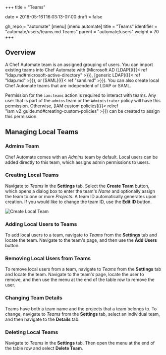 +++
title = "Teams"

date = 2018-05-16T16:03:13-07:00
draft = false

gh_repo = "automate"
[menu]
  [menu.automate]
    title = "Teams"
    identifier = "automate/users/teams.md Teams"
    parent = "automate/users"
    weight = 70
+++

## Overview

A Chef Automate team is an assigned grouping of users. You can import existing teams into Chef Automate with [Microsoft AD (LDAP)]({{< ref "ldap.md#microsoft-active-directory" >}}), [generic LDAP]({{< ref "ldap.md" >}}), or [SAML]({{< ref "saml.md" >}}). You can also create local Chef Automate teams that are independent of LDAP or SAML.

Permission for the `iam:teams` action is required to interact with teams. Any user that is part of the `admins` team or the `Administrator` policy will have this permission. Otherwise, [IAM custom policies]({{< relref "iam_v2_guide.md#creating-custom-policies" >}}) can be created to assign this permission.

## Managing Local Teams

### Admins Team

Chef Automate comes with an _Admins_ team by default. Local users can be added directly to this team, which assigns admin permissions to users.

### Creating Local Teams

Navigate to _Teams_ in the **Settings** tab. Select the **Create Team** button, which opens a dialog box to enter the team's _Name_ and optionally assign the team to one or more _Projects_. A team ID automatically generates upon creation. If you would like to change the team ID, use the **Edit ID** button.

![Create Local Team](/images/automate/admin-tab-teams-list.png)

### Adding Local Users to Teams

To add local users to a team, navigate to _Teams_ from the **Settings** tab and locate the team. Navigate to the team's page, and then use the **Add Users** button.

### Removing Local Users from Teams

To remove local users from a team, navigate to _Teams_ from the **Settings** tab and locate the team. Navigate to the team's page, locate the user to remove, and then use the menu at the end of the table row to remove the user.

### Changing Team Details

Teams have both a team name and the projects that a team belongs to. To change, navigate to _Teams_ from the **Settings** tab, select an individual team, and then navigate to the **Details** tab.

### Deleting Local Teams

Navigate to _Teams_ in the **Settings** tab. Then open the menu at the end of the table row and select **Delete Team**.
